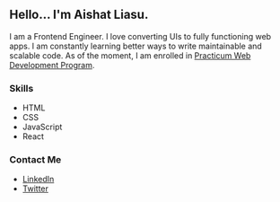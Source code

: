 ## Hello... I'm Aishat Liasu.

I am a Frontend Engineer. I love converting UIs to fully functioning web apps. 
I am constantly learning better ways to write maintainable and scalable code.
As of the moment, I am enrolled in [Practicum Web Development Program](https://practicum.yandex.com/web/).  

### Skills
- HTML 
- CSS 
- JavaScript 
- React

### Contact Me

- [LinkedIn](https://www.linkedin.com/in/aishat-liasu/)
- [Twitter](https://twitter.com/AishatLiasu)

